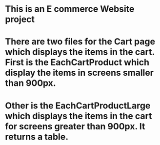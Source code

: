# This is an E commerce Website project

# There are two files for the Cart page which displays the items in the cart. First is the EachCartProduct which display the items in screens smaller than 900px.
# Other is the EachCartProductLarge which displays the items in the cart for screens greater than 900px. It returns a table.